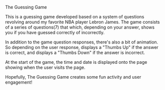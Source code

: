 The Guessing Game

This is a guessing game developed based on a system of questions revolving
around my favorite NBA player Lebron James.  The game consists of a series of
questions(7) that which, depending on your answer, shows you if you have guessed correctly
of incorrectly.

In addition to the game question responses, there's also a bit of animation.  So
depending on the user response, displays a "Thumbs Up" if the answer is correct,
and displays a "Thumbs Down" if the answer is incorrect.

At the start of the game, the time and date is displayed onto the page showing
when the user visits the page.

Hopefully, The Guessing Game creates some fun activity and user
engagement!
